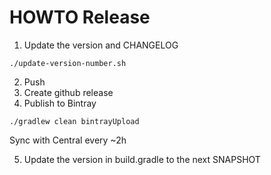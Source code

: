 # HOWTO Release

1. Update the version and CHANGELOG
```
./update-version-number.sh
```
2. Push
3. Create github release
4. Publish to Bintray
```
./gradlew clean bintrayUpload
```
Sync with Central every ~2h

5. Update the version in build.gradle to the next SNAPSHOT